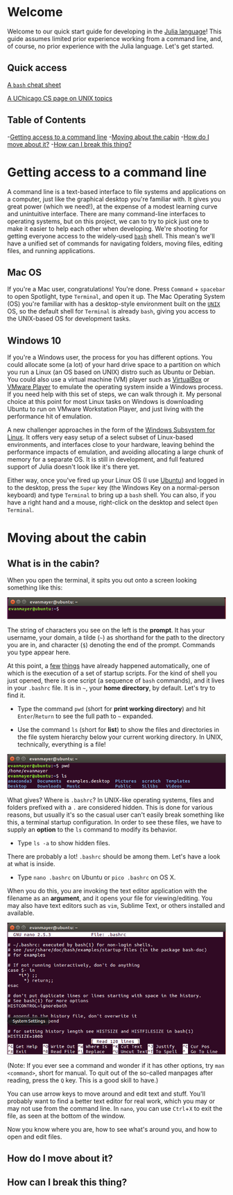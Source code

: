 # Welcome
Welcome to our quick start guide for developing in the [Julia language](https://julialang.org/)! This guide assumes limited prior experience working from a command line, and, of course, no prior experience with the Julia language. Let's get started.

## Quick access
[A `bash` cheat sheet](https://www.classes.cs.uchicago.edu/archive/2017/winter/51081-1/LabFAQ/introlab/unix_ref_card.pdf)

[A UChicago CS page on UNIX topics](https://www.classes.cs.uchicago.edu/archive/2017/winter/51081-1/LabFAQ/FAQ.html)

## Table of Contents
-[Getting access to a command line](https://github.com/evanmayer/julia-quickstart/blob/master/README.md#getting-access-to-a-command-line)
-[Moving about the cabin](https://github.com/evanmayer/julia-quickstart/blob/master/README.md#moving-about-the-cabin)
-[How do I move about it?](https://github.com/evanmayer/julia-quickstart/blob/master/README.md#how-do-i-move-about-it)
-[How can I break this thing?](https://github.com/evanmayer/julia-quickstart/blob/master/README.md#how-can-i-break-this-thing)

# Getting access to a command line
A command line is a text-based interface to file systems and applications on a computer, just like the graphical desktop you're familiar with. It gives you great power (which we need!), at the expense of a modest learning curve and unintuitive interface. There are many command-line interfaces to operating systems, but on this project, we can to try to pick just one to make it easier to help each other when developing. We're shooting for getting everyone access to the widely-used [`bash`](https://en.wikipedia.org/wiki/Bash_(Unix_shell)) shell. This mean's we'll have a unified set of commands for navigating folders, moving files, editing files, and running applications.

## Mac OS
If you're a Mac user, congratulations! You're done. Press `Command` + `spacebar` to open Spotlight, type `Terminal`, and open it up. The Mac Operating System (OS) you're familiar with has a desktop-style environment built on the [`UNIX`](https://en.wikipedia.org/wiki/Unix) OS, so the default shell for `Terminal` is already `bash`, giving you access to the UNIX-based OS for development tasks.

## Windows 10
If you're a Windows user, the process for you has different options. You could allocate some (a lot) of your hard drive space to a partition on which you run a Linux (an OS based on UNIX) distro such as Ubuntu or Debian. You could also use a virtual machine (VM) player such as [VirtualBox](https://www.virtualbox.org/) or [VMware Player](https://www.vmware.com/products/workstation-player.html) to emulate the operating system inside a Windows process. If you need help with this set of steps, we can walk through it. My personal choice at this point for most Linux tasks on Windows is downloading Ubuntu to run on VMware Workstation Player, and just living with the performance hit of emulation.

A new challenger approaches in the form of the [Windows Subsystem for Linux](https://docs.microsoft.com/en-us/windows/wsl/install-win10). It offers very easy setup of a select subset of Linux-based environments, and interfaces close to your hardware, leaving behind the performance impacts of emulation, and avoiding allocating a large chunk of memory for a separate OS. It is still in development, and full featured support of Julia doesn't look like it's there yet.

Either way, once you've fired up your Linux OS (I use [Ubuntu](https://www.ubuntu.com/desktop/developers)) and logged in to the desktop, press the `Super` key (the Windows Key on a normal-person keyboard) and type `Terminal` to bring up a `bash` shell. You can also, if you have a right hand and a mouse, right-click on the desktop and select `Open Terminal`.

# Moving about the cabin
## What is in the cabin?
When you open the terminal, it spits you out onto a screen looking something like this:

![The Ubuntu bash shell prompt](https://github.com/evanmayer/julia-quickstart/blob/master/image0.png)

The string of characters you see on the left is the **prompt**. It has your username, your domain, a tilde (`~`) as shorthand for the path to the directory you are in, and character (`$`) denoting the end of the prompt. Commands you type appear here.

At this point, a [few](https://en.wikipedia.org/wiki/Bash_(Unix_shell)#Startup_scripts) [things](https://www.gnu.org/software/bash/manual/html_node/Bash-Startup-Files.html#Bash-Startup-Files) have already happened automatically, one of which is the execution of a set of startup scripts. For the kind of shell you just opened, there is one script (a sequence of `bash` commands), and it lives in your `.bashrc` file. It is in `~`, your **home directory**, by default. Let's try to find it. 

- Type the command `pwd` (short for **print working directory**) and hit `Enter`/`Return` to see the full path to `~` expanded.

- Use the command `ls` (short for **list**) to show the files and directories in the file system hierarchy below your current working directory. In UNIX, technically, everything is a file!

![The cwd and ls commands](https://github.com/evanmayer/julia-quickstart/blob/master/image1.png)

What gives? Where is `.bashrc`? 
In UNIX-like operating systems, files and folders prefixed with a `.` are considered hidden. This is done for various reasons, but usually it's so the casual user can't easily break something like this, a terminal startup configuration. In order to see these files, we have to supply an **option** to the `ls` command to modify its behavior. 

- Type `ls -a` to show hidden files.

There are probably a lot! `.bashrc` should be among them. Let's have a look at what is inside.

- Type `nano .bashrc` on Ubuntu or `pico .bashrc` on OS X. 

When you do this, you are invoking the text editor application with the filename as an **argument**, and it opens your file for viewing/editing. You may also have text editors such as `vim`, Sublime Text, or others installed and available.

![My .bashrc open in nano.](https://github.com/evanmayer/julia-quickstart/blob/master/image2.png)

(Note: If you ever see a command and wonder if it has other options, try `man <command>`, short for manual. To quit out of the so-called manpages after reading, press the `Q` key. This is a good skill to have.)

You can use arrow keys to move around and edit text and stuff. You'll probably want to find a better text editor for real work, which you may or may not use from the command line. In `nano`, you can use `Ctrl`+`X` to exit the file, as seen at the bottom of the window.

Now you know where you are, how to see what's around you, and how to open and edit files.

## How do I move about it?

## How can I break this thing?

